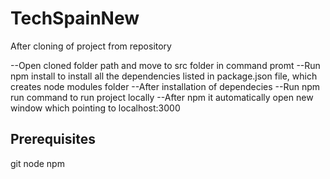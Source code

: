 # TechSpainNew
After cloning of project from repository

--Open cloned folder path and move to src folder in command promt 
--Run npm install to install all the dependencies listed in package.json file, which creates node modules folder
--After installation of dependecies
--Run npm run command to run project locally
--After npm it automatically open new window which pointing to localhost:3000
## Prerequisites
git
node
npm

